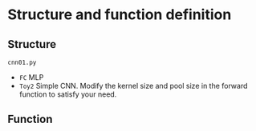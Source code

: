 Structure and function definition
=



Structure
-

`cnn01.py`
-   `FC` MLP
-   `Toy2` Simple CNN. Modify the kernel size and pool size in the forward function to satisfy your need.


Function
-